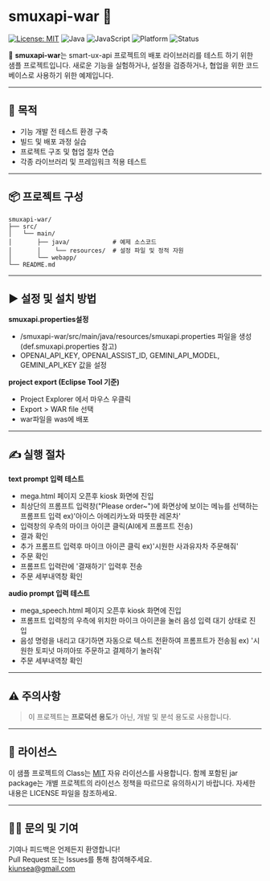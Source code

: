 ﻿# smuxapi-war 🧪

[![License: MIT](https://img.shields.io/badge/License-MIT-blue.svg)](https://opensource.org/licenses/MIT)
![Java](https://img.shields.io/badge/language-Java-orange)
![JavaScript](https://img.shields.io/badge/language-JavaScript-yellow)
![Platform](https://img.shields.io/badge/platform-Web-blue)
![Status](https://img.shields.io/badge/status-Active-brightgreen)

📁 **smuxapi-war**는 smart-ux-api 프로젝트의 배포 라이브러리를 테스트 하기 위한 샘플 프로젝트입니다.
새로운 기능을 실험하거나, 설정을 검증하거나, 협업을 위한 코드 베이스로 사용하기 위한 예제입니다.

---

## 🔧 목적

- 기능 개발 전 테스트 환경 구축
- 빌드 및 배포 과정 실습
- 프로젝트 구조 및 협업 절차 연습
- 각종 라이브러리 및 프레임워크 적용 테스트

---

## 📦 프로젝트 구성

```
smuxapi-war/
├── src/                     
│   └── main/
│       ├── java/            # 예제 소스코드
│       │    └── resources/  # 설정 파일 및 정적 자원
│       └── webapp/
└── README.md
```

---

## ▶️ 설정 및 설치 방법

**smuxapi.properties설정**
- /smuxapi-war/src/main/java/resources/smuxapi.properties 파일을 생성 (def.smuxapi.properties 참고)
- OPENAI_API_KEY, OPENAI_ASSIST_ID, GEMINI_API_MODEL, GEMINI_API_KEY 값을 설정

**project export (Eclipse Tool 기준)**
- Project Explorer 에서 마우스 우클릭
- Export > WAR file 선택
- war파일을 was에 배포

---

## ✍️ 실행 절차

**text prompt 입력 테스트**
- mega.html 페이지 오픈후 kiosk 화면에 진입
- 최상단의 프롬프트 입력창("Please order~")에 화면상에 보이는 메뉴를 선택하는 프롬프트 입력
  ex)'아이스 아메리카노와 따뜻한 레몬차'
- 입력창의 우측의 마이크 아이콘 클릭(AI에게 프롬프트 전송)
- 결과 확인
- 추가 프롬프트 입력후 마이크 아이콘 클릭
  ex)'시원한 사과유자차 주문해줘'
- 주문 확인
- 프롬프트 입력란에 '결재하기' 입력후 전송
- 주문 세부내역창 확인

**audio prompt 입력 테스트**
- mega_speech.html 페이지 오픈후 kiosk 화면에 진입
- 프롬프트 입력창의 우측에 위치한 마이크 아이콘을 눌러 음성 입력 대기 상태로 진입
- 음성 명령을 내리고 대기하면 자동으로 텍스트 전환하여 프롬프트가 전송됨
  ex) '시원한 토피넛 마끼아또 주문하고 결제하기 눌러줘'
- 주문 세부내역창 확인

---

## ⚠️ 주의사항

> 이 프로젝트는 **프로덕션 용도**가 아닌, 개발 및 분석 용도로 사용합니다.

---

## 📄 라이선스

이 샘플 프로젝트의 Class는 [MIT](LICENSE) 자유 라이선스를 사용합니다.
함께 포함된 jar package는 개별 프로젝트의 라이선스 정책을 따르므로 유의하시기 바랍니다.
자세한 내용은 LICENSE 파일을 참조하세요.

---

## 🙋‍♀️ 문의 및 기여

기여나 피드백은 언제든지 환영합니다!  
Pull Request 또는 Issues를 통해 참여해주세요.  
kiunsea@gmail.com
